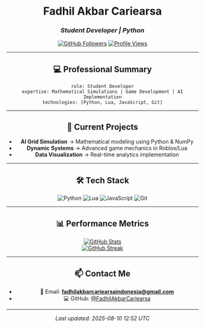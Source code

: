<div align="center">

# **Fadhil Akbar Cariearsa**
### *Student Developer | Python*

[![GitHub Followers](https://img.shields.io/github/followers/FadhilAkbarCariearsa?label=Follow&style=social)](https://github.com/FadhilAkbarCariearsa)
[![Profile Views](https://komarev.com/ghpvc/?username=FadhilAkbarCariearsa&color=blueviolet&style=flat-square)](https://github.com/FadhilAkbarCariearsa)

---

## 💻 **Professional Summary**
`role: Student Developer`  
`expertise: Mathematical Simulations | Game Development | AI Implementation`  
`technologies: [Python, Lua, JavaScript, Git]`

---

## 🚀 **Current Projects**
- **AI Grid Simulation** → Mathematical modeling using Python & NumPy  
- **Dynamic Systems** → Advanced game mechanics in Roblox/Lua  
- **Data Visualization** → Real-time analytics implementation  

---

## 🛠 **Tech Stack**
![Python](https://img.shields.io/badge/Python-3776AB?logo=python&logoColor=white)
![Lua](https://img.shields.io/badge/Lua-2C2D72?logo=lua&logoColor=white)
![JavaScript](https://img.shields.io/badge/JavaScript-F7DF1E?logo=javascript&logoColor=black)
![Git](https://img.shields.io/badge/Git-F05032?logo=git&logoColor=white)

---

## 📊 **Performance Metrics**
[![GitHub Stats](https://github-readme-stats.vercel.app/api?username=FadhilAkbarCariearsa&show_icons=true&theme=tokyonight&hide_border=true)](https://github.com/anuraghazra/github-readme-stats)  
[![GitHub Streak](https://github-readme-streak-stats.herokuapp.com?user=FadhilAkbarCariearsa&theme=tokyonight&hide_border=true)](https://github-readme-streak-stats.herokuapp.com)

---

## 📫 **Contact Me**
- 📧 Email: **fadhilakbarcariearsaindonesia@gmail.com**
- 💻 GitHub: [@FadhilAkbarCariearsa](https://github.com/FadhilAkbarCariearsa)

---

*Last updated: 2025-08-10 12:52 UTC*

</div>
